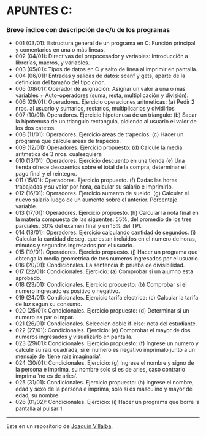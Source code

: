 # APUNTES C: 
### Breve índice con descripción de c/u de los programas

- 001 (03/01): Estructura general de un programa en C: Función principal y comentarios en una o más líneas.
- 002 (04/01): Directivas del prepocesador y variables: Introducción a librerías, macros, y variables.
- 003 (05/01): Tipos de datos en C y salto de línea al imprimir en pantalla.
- 004 (06/01): Entradas y salidas de datos: scanf y gets, aparte de la definición del tamaño del tipo *char*.
- 005 (08/01): Operador de asignación: Asignar un valor a una o más variables + Auto-operadores (suma, resta, multiplicación y división).
- 006 (09/01): Operadores. Ejercicio operaciones aritmeticas: (a) Pedir 2 nros. al usuario y sumarlos, restarlos, multiplicarlos y dividirlos
- 007 (10/01): Operadores. Ejercicio hipotenusa de un triangulo: (b) Sacar la hipotenusa de un triangulo rectangulo, pidiendo al usuario el valor de los dos catetos.
- 008 (11/01): Operadores. Ejercicio areas de trapecios: (c) Hacer un programa que calcule areas de trapecios.
- 009 (12/01): Operadores. Ejercicio propuesto: (d) Calcule la media aritmetica de 3 nros. cualesquiera
- 010 (13/01): Operadores. Ejercicio descuento en una tienda (e) Una tienda ofrece descuentos sobre el total de la compra, determinar el pago final y el reintegro.
- 011 (15/01): Operadores. Ejercicio propuesto. (f) Dadas las horas trabajadas y su valor por hora, calcular su salario e imprimirlo.
- 012 (16/01): Operadores. Ejercicio aumento de sueldo. (g) Calcular el nuevo salario luego de un aumento sobre el anterior. Porcentaje variable.
- 013 (17/01): Operadores. Ejercicio propuesto. (h) Calcular la nota final en la materia compuesta de las siguentes: 55%, del promedio de los tres parciales, 30% del examen final y un 15% del TPI.
- 014 (18/01): Operadores. Ejercicio calculando cantidad de segundos. (i) Calcular la cantidad de seg. que estan incluidos en el numero de horas, minutos y segundos ingresados por el usuario.
- 015 (19/01): Operadores. Ejercicio propuesto. (j) Hacer un programa que obtenga la media geometrica de tres numeros ingresados por el usuario.
- 016 (20/01): Condicionales. La sentencia if: prueba de divisibilidad.
- 017 (22/01): Condicionales. Ejercicio: (a) Comprobar si un alumno esta aprobado.
- 018 (23/01): Condicionales. Ejercicio propuesto: (b) Comprobar si el numero ingresado es positivo o negativo.
- 019 (24/01): Condicionales. Ejercicio tarifa electrica: (c) Calcular la tarifa de luz segun su consumo.
- 020 (25/01): Condicionales. Ejercicio propuesto: (d) Determinar si un numero es par o impar.
- 021 (26/01): Condicionales. Seleccion doble if-else: nota del estudiante.
- 022 (27/01): Condicionales. Ejercicio: (e) Comprobar el mayor de dos numeros ingresados y visualizarlo en pantalla.
- 023 (29/01): Condicionales. Ejercicio propuesto: (f) Ingrese un numero y calcule su raiz cuadrada, si el numero es negativo imprimalo junto a un mensaje de 'tiene raiz imaginaria'.
- 024 (30/01): Condicionales. Ejercicio: (g) Ingrese el nombre y signo de la persona e imprima, su nombre solo si es de aries, caso contrario imprima 'no es de aries'.
- 025 (31/01): Condicionales. Ejercicio propuesto: (h) Ingrese el nombre, edad y sexo de la persona e imprima, solo si es masculino y mayor de edad, su nombre.
- 026 (01/02): Condicionales. Ejercicio: (i) Hacer un programa que borre la pantalla al pulsar 1.

* * *
Este en un repositorio de [Joaquín Villalba](https://github.com/villalbajoaquin).